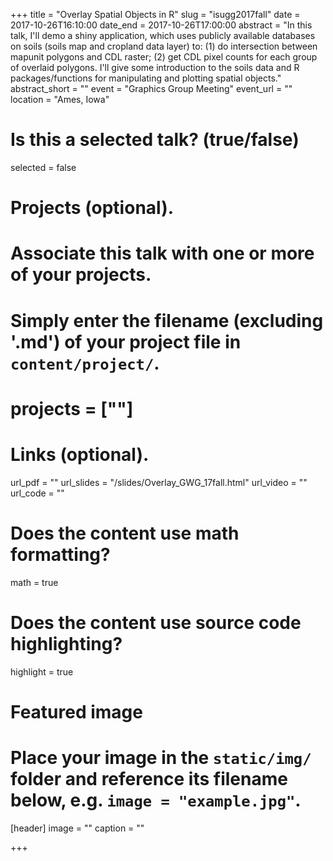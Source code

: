+++
title = "Overlay Spatial Objects in R"
slug = "isugg2017fall"
date = 2017-10-26T16:10:00
date_end = 2017-10-26T17:00:00
abstract = "In this talk, I'll demo a shiny application, which uses publicly available databases on soils (soils map and cropland data layer) to: (1) do intersection between mapunit polygons and CDL raster; (2) get CDL pixel counts for each group of overlaid polygons. I'll give some introduction to the soils data and R packages/functions for manipulating and plotting spatial objects."
abstract_short = ""
event = "Graphics Group Meeting"
event_url = ""
location = "Ames, Iowa"

# Is this a selected talk? (true/false)
selected = false

# Projects (optional).
#   Associate this talk with one or more of your projects.
#   Simply enter the filename (excluding '.md') of your project file in `content/project/`.
# projects = [""]

# Links (optional).
url_pdf = ""
url_slides = "/slides/Overlay_GWG_17fall.html"
url_video = ""
url_code = ""

# Does the content use math formatting?
math = true

# Does the content use source code highlighting?
highlight = true

# Featured image
# Place your image in the `static/img/` folder and reference its filename below, e.g. `image = "example.jpg"`.
[header]
image = ""
caption = ""

+++
